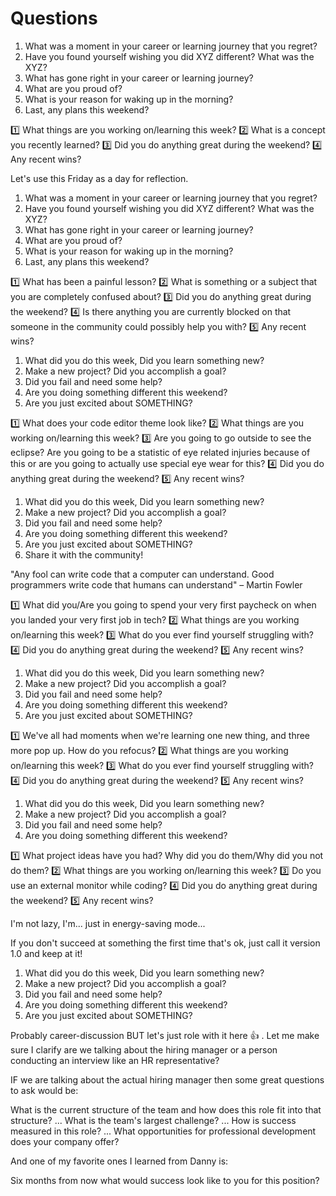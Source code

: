 

# Questions

1. What was a moment in your career or learning journey that you regret?
2. Have you found yourself wishing you did XYZ different? What was the XYZ?
3. What has gone right in your career or learning journey?
4. What are you proud of?
5. What is your reason for waking up in the morning?
6. Last, any plans this weekend?


1️⃣  What things are you working on/learning this week? 
2️⃣  What is a concept you recently learned?
3️⃣  Did you do anything great during the weekend?
4️⃣  Any recent wins?

Let's use this Friday as a day for reflection.
1. What was a moment in your career or learning journey that you regret?
2. Have you found yourself wishing you did XYZ different? What was the XYZ?
3. What has gone right in your career or learning journey?
4. What are you proud of?
5. What is your reason for waking up in the morning?
6. Last, any plans this weekend?

1️⃣  What has been a painful lesson?
2️⃣  What is something or a subject that you are completely confused about?
3️⃣  Did you do anything great during the weekend?
4️⃣  Is there anything you are currently blocked on that someone in the community could possibly help you with?
5️⃣  Any recent wins?

1. What did you do this week, Did you learn something new?
2. Make a new project? Did you accomplish a goal?
3. Did you fail and need some help? 
4. Are you doing something different this weekend?
5. Are you just excited about SOMETHING?

1️⃣ What does your code editor theme look like?
2️⃣ What things are you working on/learning this week? 
3️⃣ Are you going to go outside to see the eclipse? Are you going to be a statistic of eye related injuries because of this or are you going to actually use special eye wear for this?
4️⃣ Did you do anything great during the weekend?
5️⃣ Any recent wins?

1. What did you do this week, Did you learn something new?
2. Make a new project? Did you accomplish a goal?
3. Did you fail and need some help? 
4. Are you doing something different this weekend?
5. Are you just excited about SOMETHING?
6. Share it with the community!

"Any fool can write code that a computer can understand. Good programmers write code that humans can understand" – Martin Fowler

1️⃣ What did you/Are you going to spend your very first paycheck on when you landed your very first job in tech?
2️⃣ What things are you working on/learning this week? 
3️⃣ What do you ever find yourself struggling with?
4️⃣ Did you do anything great during the weekend?
5️⃣ Any recent wins?

1. What did you do this week, Did you learn something new?
2. Make a new project? Did you accomplish a goal?
3. Did you fail and need some help? 
4. Are you doing something different this weekend?
5. Are you just excited about SOMETHING?

1️⃣ We've all had moments when we're learning one new thing, and three more pop up. How do you refocus?
2️⃣ What things are you working on/learning this week? 
3️⃣ What do you ever find yourself struggling with?
4️⃣ Did you do anything great during the weekend?
5️⃣ Any recent wins?

1. What did you do this week, Did you learn something new?
2. Make a new project? Did you accomplish a goal?
3. Did you fail and need some help? 
4. Are you doing something different this weekend?

1️⃣  What project ideas have you had? Why did you do them/Why did you not do them?
2️⃣  What things are you working on/learning this week? 
3️⃣  Do you use an external monitor while coding?
4️⃣  Did you do anything great during the weekend?
5️⃣  Any recent wins?

I'm not lazy, I'm... just in energy-saving mode...

If you don't succeed at something the first time that's ok, just call it version 1.0 and keep at it!

1. What did you do this week, Did you learn something new?
2. Make a new project? Did you accomplish a goal?
3. Did you fail and need some help? 
4. Are you doing something different this weekend?
5. Are you just excited about SOMETHING?



Probably ⁠career-discussion BUT let's just role with it here 👍 . Let me make sure I clarify are we talking about the hiring manager or a person conducting an interview like an HR representative? 

IF we are talking about the actual hiring manager then some great questions to ask would be: 

What is the current structure of the team and how does this role fit into that structure? ...
What is the team's largest challenge? ...
How is success measured in this role? ...
What opportunities for professional development does your company offer?

And one of my favorite ones I learned from Danny is: 

Six months from now what would success look like to you for this position?